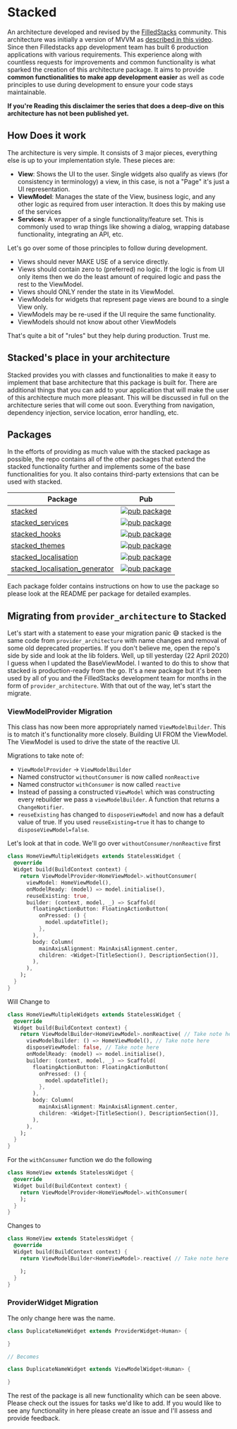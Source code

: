# Stacked

An architecture developed and revised by the [FilledStacks](https://www.youtube.com/filledstacks) community. This architecture was initially a version of MVVM as [described in this video](https://youtu.be/kDEflMYTFlk). Since then Filledstacks app development team has built 6 production applications with various requirements. This experience along with countless requests for improvements and common functionality is what sparked the creation of this architecture package. It aims to provide **common functionalities to make app development easier** as well as code principles to use during development to ensure your code stays maintainable.

**If you're Reading this disclaimer the series that does a deep-dive on this architecture has not been published yet.**

## How Does it work

The architecture is very simple. It consists of 3 major pieces, everything else is up to your implementation style. These pieces are:

- **View**: Shows the UI to the user. Single widgets also qualify as views (for consistency in terminology) a view, in this case, is not a "Page" it's just a UI representation.
- **ViewModel**: Manages the state of the View, business logic, and any other logic as required from user interaction. It does this by making use of the services
- **Services**: A wrapper of a single functionality/feature set. This is commonly used to wrap things like showing a dialog, wrapping database functionality, integrating an API, etc.

Let's go over some of those principles to follow during development.

- Views should never MAKE USE of a service directly.
- Views should contain zero to (preferred) no logic. If the logic is from UI only items then we do the least amount of required logic and pass the rest to the ViewModel.
- Views should ONLY render the state in its ViewModel.
- ViewModels for widgets that represent page views are bound to a single View only.
- ViewModels may be re-used if the UI require the same functionality.
- ViewModels should not know about other ViewModels

That's quite a bit of "rules" but they help during production. Trust me.

## Stacked's place in your architecture

Stacked provides you with classes and functionalities to make it easy to implement that base architecture that this package is built for. There are additional things that you can add to your application that will make the user of this architecture much more pleasant. This will be discussed in full on the architecture series that will come out soon. Everything from navigation, dependency injection, service location, error handling, etc.

## Packages

In the efforts of providing as much value with the stacked package as possible, the repo contains all of the other packages that extend the stacked functionality further and implements some of the base functionalities for you. It also contains third-party extensions that can be used with stacked.

| Package                                                                                                                                            | Pub                                                                                                                                        |
| -------------------------------------------------------------------------------------------------------------------------------------------------- | ------------------------------------------------------------------------------------------------------------------------------------------ |
| [stacked](https://github.com/FilledStacks/stacked/tree/master/packages/stacked)                                                                    | [![pub package](https://img.shields.io/pub/v/stacked.svg)](https://pub.dev/packages/stacked)                                               |
| [stacked_services](https://github.com/FilledStacks/stacked/tree/master/packages/stacked_services)                                                  | [![pub package](https://img.shields.io/pub/v/stacked_services.svg)](https://pub.dev/packages/stacked_services)                             |
| [stacked_hooks](https://github.com/FilledStacks/stacked/tree/master/packages/stacked_hooks)                                                        | [![pub package](https://img.shields.io/pub/v/stacked_hooks.svg)](https://pub.dev/packages/stacked_hooks)                                   |
| [stacked_themes](https://github.com/FilledStacks/stacked/tree/master/packages/stacked_themes)                                                      | [![pub package](https://img.shields.io/pub/v/stacked_themes.svg)](https://pub.dev/packages/stacked_themes)                                 |
| [stacked_localisation](https://github.com/FilledStacks/stacked/tree/master/packages/stacked_localisation/stacked_localisation)                     | [![pub package](https://img.shields.io/pub/v/stacked_localisation.svg)](https://pub.dev/packages/stacked_localisation)                     |
| [stacked_localisation_generator](https://github.com/FilledStacks/stacked/tree/master/packages/stacked_localisation/stacked_localisation_generator) | [![pub package](https://img.shields.io/pub/v/stacked_localisation_generator.svg)](https://pub.dev/packages/stacked_localisation_generator) |

Each package folder contains instructions on how to use the package so please look at the README per package for detailed examples.

## Migrating from `provider_architecture` to Stacked

Let's start with a statement to ease your migration panic 😅 stacked is the same code from `provider_architecture` with name changes and removal of some old deprecated properties. If you don't believe me, open the repo's side by side and look at the lib folders. Well, up till yesterday (22 April 2020) I guess when I updated the BaseViewModel. I wanted to do this to show that stacked is production-ready from the go. It's a new package but it's been used by all of you and the FilledStacks development team for months in the form of `provider_architecture`. With that out of the way, let's start the migrate.

### ViewModelProvider Migration

This class has now been more appropriately named `ViewModelBuilder`. This is to match it's functionality more closely. Building UI FROM the ViewModel. The ViewModel is used to drive the state of the reactive UI.

Migrations to take note of:

- `ViewModelProvider` -> `ViewModelBuilder`
- Named constructor `withoutConsumer` is now called `nonReactive`
- Named constructor `withConsumer` is now called `reactive`
- Instead of passing a constructed `ViewModel` which was constructing every rebuilder we pass a `viewModelBuilder`. A function that returns a `ChangeNotifier`.
- `reuseExisting` has changed to `disposeViewModel` and now has a default value of true. If you used `reuseExisting=true` it has to change to `disposeViewModel=false`.

Let's look at that in code. We'll go over `withoutConsumer/nonReactive` first

```dart
class HomeViewMultipleWidgets extends StatelessWidget {
  @override
  Widget build(BuildContext context) {
    return ViewModelProvider<HomeViewModel>.withoutConsumer(
      viewModel: HomeViewModel(),
      onModelReady: (model) => model.initialise(),
      reuseExisting: true,
      builder: (context, model, _) => Scaffold(
        floatingActionButton: FloatingActionButton(
          onPressed: () {
            model.updateTitle();
          },
        ),
        body: Column(
          mainAxisAlignment: MainAxisAlignment.center,
          children: <Widget>[TitleSection(), DescriptionSection()],
        ),
      ),
    );
  }
}
```

Will Change to

```dart
class HomeViewMultipleWidgets extends StatelessWidget {
  @override
  Widget build(BuildContext context) {
    return ViewModelBuilder<HomeViewModel>.nonReactive( // Take note here
      viewModelBuilder: () => HomeViewModel(), // Take note here
      disposeViewModel: false, // Take note here
      onModelReady: (model) => model.initialise(),
      builder: (context, model, _) => Scaffold(
        floatingActionButton: FloatingActionButton(
          onPressed: () {
            model.updateTitle();
          },
        ),
        body: Column(
          mainAxisAlignment: MainAxisAlignment.center,
          children: <Widget>[TitleSection(), DescriptionSection()],
        ),
      ),
    );
  }
}
```

For the `withConsumer` function we do the following

```dart
class HomeView extends StatelessWidget {
  @override
  Widget build(BuildContext context) {
    return ViewModelProvider<HomeViewModel>.withConsumer(
    );
  }
}
```

Changes to

```dart
class HomeView extends StatelessWidget {
  @override
  Widget build(BuildContext context) {
    return ViewModelBuilder<HomeViewModel>.reactive( // Take note here

    );
  }
}
```

### ProviderWidget Migration

The only change here was the name.

```dart
class DuplicateNameWidget extends ProviderWidget<Human> {

}

// Becomes

class DuplicateNameWidget extends ViewModelWidget<Human> {

}
```

The rest of the package is all new functionality which can be seen above. Please check out the issues for tasks we'd like to add. If you would like to see any functionality in here please create an issue and I'll assess and provide feedback.
